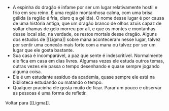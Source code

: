 - A espinha do dragão é infame por ser um lugar relativamente hostil e frio em seu reino. É uma região montanhosa calma, com uma brisa gélida (a região é fria, claro q a gélida). O nome desse lugar é por causa de uma história antiga, que um dragão branco de olhos azuis capaz de soltar chamas de gelo morreu por ali, e que os montes e montanhas desse local são, na verdade, os restos mortais desse dragão. Alguns dos estudos de [[Ligma]] sobre mana aconteceram nesse lugar, talvez por sentir uma conexão mais forte com a mana ou talvez por ser um lugar que ele gosta bastante.
- Sua casa é incomparável, a paz que sente é indescritível. Normalmente ele fica em casa em dias livres. Algumas vezes ele estuda outros temas, outras vezes ele passa o tempo desenhando e quase sempre jogando alguma coisa.
- Ele é um estudante assíduo da academia, quase sempre ele está na biblioteca estudando ou matando o tempo.
- Qualquer pracinha ele gosta muito de ficar. Parar um pouco e observar as pessoas é uma forma de refletir.

Voltar para [[Ligma]].